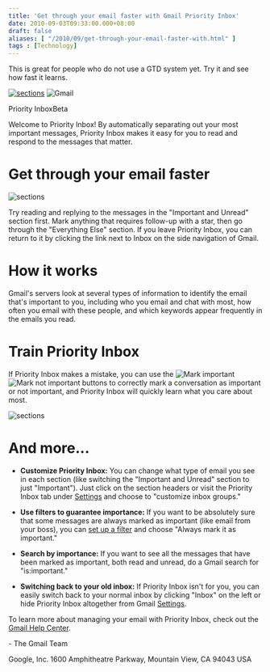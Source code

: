 ```yaml
---
title: 'Get through your email faster with Gmail Priority Inbox'
date: 2010-09-03T09:33:00.000+08:00
draft: false
aliases: [ "/2010/09/get-through-your-email-faster-with.html" ]
tags : [Technology]
---
```


This is great for people who do not use a GTD system yet. Try it and see how fast it learns.

  

  

 [![sections](https://mail.google.com/hosted/focusoutsourcing.com/images/io_video.png)](http://mail.google.com/mail/help/intl/en/priority-inbox.html) ![Gmail](https://mail.google.com/hosted/focusoutsourcing.com/images/io_gmail.png)  

Priority InboxBeta

  

  

Welcome to Priority Inbox! By automatically separating out your most important messages, Priority Inbox makes it easy for you to read and respond to the messages that matter.

  

  

Get through your email faster
=============================

  
  
  
  
  
  
  
  

![sections](https://mail.google.com/hosted/focusoutsourcing.com/images/io_sections.png)

  

Try reading and replying to the messages in the "Important and Unread" section first. Mark anything that requires follow-up with a star, then go through the "Everything Else" section. If you leave Priority Inbox, you can return to it by clicking the link next to Inbox on the side navigation of Gmail.

  

How it works
============

  

Gmail's servers look at several types of information to identify the email that's important to you, including who you email and chat with most, how often you email with these people, and which keywords appear frequently in the emails you read.

  

  

Train Priority Inbox
====================

  

If Priority Inbox makes a mistake, you can use the ![Mark important](https://mail.google.com/hosted/focusoutsourcing.com/images/io_mark.png) ![Mark not important](https://mail.google.com/hosted/focusoutsourcing.com/images/io_unmark.png) buttons to correctly mark a conversation as important or not important, and Priority Inbox will quickly learn what you care about most.

  
![sections](https://mail.google.com/hosted/focusoutsourcing.com/images/io_menu.png)  

And more...
===========

  

  
*   **Customize Priority Inbox:** You can change what type of email you see in each section (like switching the "Important and Unread" section to just "Important"). Just click on the section headers or visit the Priority Inbox tab under [Settings](https://mail.google.com/hosted/focusoutsourcing.com/#settings/priorityinbox) and choose to "customize inbox groups."
  
*   **Use filters to guarantee importance:** If you want to be absolutely sure that some messages are always marked as important (like email from your boss), you can [set up a filter](https://mail.google.com/hosted/focusoutsourcing.com/#settings/filters) and choose "Always mark it as important."
  
*   **Search by importance:** If you want to see all the messages that have been marked as important, both read and unread, do a Gmail search for "is:important."
  
*   **Switching back to your old inbox:** If Priority Inbox isn't for you, you can easily switch back to your normal inbox by clicking "Inbox" on the left or hide Priority Inbox altogether from Gmail [Settings](https://mail.google.com/hosted/focusoutsourcing.com/#settings/priorityinbox).
  

  

To learn more about managing your email with Priority Inbox, check out the [Gmail Help Center](http://mail.google.com/support/bin/answer.py?hl=en&answer=185708).

  

\- The Gmail Team

  

Google, Inc. 1600 Amphitheatre Parkway, Mountain View, CA 94043 USA